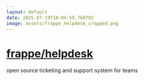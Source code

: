 ```yaml
---
layout: default
date: 2025-07-19T10:04:59.760702
image: assets/frappe_helpdesk_cropped.png
---
```


# [frappe/helpdesk](https://github.com/frappe/helpdesk)

open source ticketing and support system for teams
